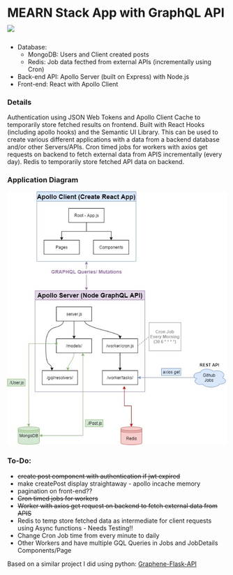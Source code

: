# MEARN Stack App with GraphQL API <img src="https://github.com/graphql/graphql-spec/blob/master/resources/GraphQL%20Logo.svg" width="50" />
- Database: 
    - MongoDB: Users and Client created posts
    - Redis: Job data fecthed from external APIs (incrementally using Cron)
- Back-end API: Apollo Server (built on Express) with Node.js
- Front-end: React with Apollo Client

### Details
Authentication using JSON Web Tokens and Apollo Client Cache to temporarily store fetched results on frontend. Built with React Hooks (including apollo hooks) and the Semantic UI Library. This can be used to create various different applications with a data from a backend database and/or other Servers/APIs. Cron timed jobs for workers with axios get requests on backend to fetch external data from APIS incrementally (every day). Redis to temporarily store fetched API data on backend.

### Application Diagram
![Diagram](https://github.com/MrYKenz/MERN-GraphQL-App/blob/master/app_layout.jpg)

### To-Do: 
- ~~create post component with authentication if jwt expired~~
- make createPost display straightaway - apollo incache memory
- pagination on front-end??
- ~~Cron timed jobs for workers~~
- ~~Worker with axios get request on backend to fetch external data from APIS~~
- Redis to temp store fetched data as intermediate for client requests using Async functions - Needs Testing!!
- Change Cron Job time from every minute to daily
- Other Workers and have multiple GQL Queries in Jobs and JobDetails Components/Page

Based on a similar project I did using python: [Graphene-Flask-API](https://github.com/MrYKenz/Graphene-Flask-API)